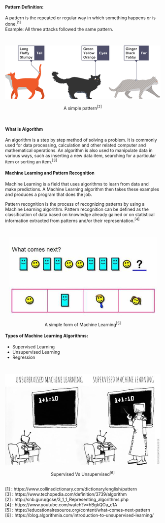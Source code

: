 
#### Pattern Definition:

  A pattern is the repeated or regular way in which something happens or is done.<sup>[1]</sup><br/>
Example: All three attacks followed the same pattern.

<br/>
<p align="center"><img src="Images/pattern_bbc.png" /></p>
<p align="center">A simple pattern<sup>[2]</sup></p>
<br/>

#### What is Algorithm
An algorithm is a step by step method of solving a problem. It is commonly used for data processing, calculation and other related computer and mathematical operations.
An algorithm is also used to manipulate data in various ways, such as inserting a new data item, searching for a particular item or sorting an item.<sup>[3]</sup>

#### Machine Learning and Pattern Recognition 
  Machine Learning is a field that uses algorithms to learn from data and make predictions. A Machine Learning algorithm then takes these examples and produces a program that does the job. 

  Pattern recognition is the process of recognizing patterns by using a Machine Learning algorithm. Pattern recognition can be defined as the classification of data based on knowledge already gained or on statistical information extracted from patterns and/or their representation.<sup>[4]</sup>

<br/>
<p align="center"><img src="Images/what comes next patterns practice.jpg" /></p>
<p align="center">A simple form of Machine Learning<sup>[5]</sup></p>

#### Types of Machine Learning Algorithms:

+ Supervised Learning
+ Unsupervised Learning
+ Regression
<br/>
<p align="center"><img src="Images/Supervised_Unsupervised.jpg" /></p>
<p align="center">Supervised Vs Unsupervised<sup>[6]</sup></p>
<br/>
[1] : https://www.collinsdictionary.com/dictionary/english/pattern<br/>
[3] : https://www.techopedia.com/definition/3739/algorithm<br/>
[2] : http://snb.guru/gcse/3_1_1_Representing_algorithms.php<br/>
[4] : https://www.youtube.com/watch?v=hBgkQOa_c1A<br/>
[5] : https://educationalresource.org/content/what-comes-next-pattern<br/>
[6] : https://blog.algorithmia.com/introduction-to-unsupervised-learning/





